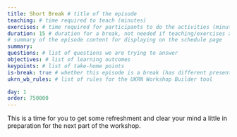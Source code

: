 ```yaml
---
title: Short Break # title of the episode
teaching: # time required to teach (minutes)
exercises: # time required for participants to do the activities (minutes)
duration: 15 # duration for a break, not needed if teaching/exercises are present (minutes)
# summary of the episode content for displaying on the schedule page
summary:
questions: # list of questions we are trying to answer
objectives: # list of learning outcomes
keypoints: # list of take-home points
is-break: true # whether this episode is a break (has different presentation)
ukrn_wb_rules: # list of rules for the UKRN Workshop Builder tool

day: 1
order: 750000
---
```


This is a time for you to get some refreshment and clear your mind a little in preparation for the next part of the workshop.
